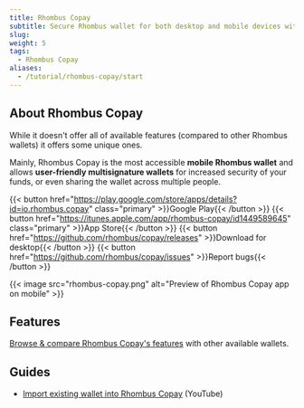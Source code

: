 ```yaml
---
title: Rhombus Copay
subtitle: Secure Rhombus wallet for both desktop and mobile devices with multi-sig support
slug:
weight: 5
tags:
  - Rhombus Copay
aliases:
  - /tutorial/rhombus-copay/start
---
```


## About Rhombus Copay

While it doesn't offer all of available features (compared to other Rhombus wallets) it offers some unique ones.

Mainly, Rhombus Copay is the most accessible **mobile Rhombus wallet** and allows **user-friendly multisignature wallets** for increased security of your funds, or even sharing the wallet across multiple people.


{{< button href="https://play.google.com/store/apps/details?id=io.rhombus.copay" class="primary" >}}Google Play{{< /button >}}
{{< button href="https://itunes.apple.com/app/rhombus-copay/id1449589645" class="primary" >}}App Store{{< /button >}}
{{< button href="https://github.com/rhombus/copay/releases" >}}Download for desktop{{< /button >}}
{{< button href="https://github.com/rhombus/copay/issues" >}}Report bugs{{< /button >}}

{{< image src="rhombus-copay.png" alt="Preview of Rhombus Copay app on mobile" >}}


## Features

[Browse & compare Rhombus Copay's features](/learn/wallets/overview/#comparison) with other available wallets.


## Guides

  - [Import existing wallet into Rhombus Copay](https://www.youtube.com/watch?v=VQW9AKa29h8) (YouTube)